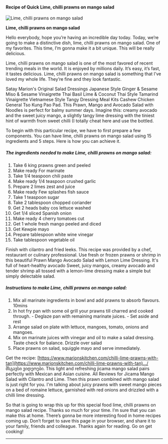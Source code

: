             

#### Recipe of Quick Lime, chilli prawns on mango salad

![Lime, chilli prawns on mango salad](https://img-global.cpcdn.com/recipes/30578f91fa0b1fbd/751x532cq70/lime-chilli-prawns-on-mango-salad-recipe-main-photo.jpg)

**Lime, chilli prawns on mango salad**

Hello everybody, hope you’re having an incredible day today. Today, we’re going to make a distinctive dish, lime, chilli prawns on mango salad. One of my favorites. This time, I’m gonna make it a bit unique. This will be really delicious.

Lime, chilli prawns on mango salad is one of the most favored of recent trending meals in the world. It is enjoyed by millions daily. It’s easy, it’s fast, it tastes delicious. Lime, chilli prawns on mango salad is something that I’ve loved my whole life. They’re fine and they look fantastic.

Satay Marion's Original Salad Dressings Japanese Style Ginger & Sesame Miso & Sesame Vinaigrette Thai Basil Lime & Coconut Thai Style Tamarind Vinaigrette Vietnamese Style Tangy Dressing Meal Kits Cashew Chicken General Tso Kung Pao Pad. This Prawn, Mango and Avocado Salad with Noodles is perfect for balmy summer days. Imagine this: creamy avocado and the sweet juicy mango, a slightly tangy lime dressing with the tiniest hint of warmth from sweet chilli (I totally cheat here and use the bottled.

To begin with this particular recipe, we have to first prepare a few components. You can have lime, chilli prawns on mango salad using 15 ingredients and 5 steps. Here is how you can achieve it.

##### The ingredients needed to make Lime, chilli prawns on mango salad:

1.  Take 6 king prawns green and peeled
2.  Make ready For marinate
3.  Take 1/4 teaspoon chili paste
4.  Make ready 1/4 teaspoon crushed garlic
5.  Prepare 2 limes zest and juice
6.  Make ready Few splashes fish sauce
7.  Take 1 teaspoon sugar
8.  Take 2 tablespoon chopped coriander
9.  Get 2 heads baby cos lettuce washed
10.  Get 1/4 sliced Spanish onion
11.  Make ready 4 cherry tomatoes cut
12.  Get 1 whole fresh mango peeled and diced
13.  Get Kewpie mayo
14.  Prepare tablespoon white wine vinegar
15.  Take tablespoon vegetable oil

Finish with cilantro and fried leeks. This recipe was provided by a chef, restaurant or culinary professional. Use fresh or frozen prawns or shrimp in this beautiful Prawn Mango Avocado Salad with Lemon Lime Dressing. It's full of heart-healthy avocado Sweet, juicy mangos, creamy avocado and tender shrimp all tossed with a lemon-lime dressing make a simple but simply delectable salad.

##### Instructions to make Lime, chilli prawns on mango salad:

1.  Mix all marinate ingredients in bowl and add prawns to absorb flavours. 10mins
2.  In hot fry pan with some oil grill your prawns till charred and cooked through. - Deglaze pan with remaining marinate juices. - Set aside and rest
3.  Arrange salad on plate with lettuce, mangoes, tomato, onions and mangoes.
4.  Mix on marinate juices with vinegar and oil to make a salad dressing. Taste check for balance. Drizzle over salad
5.  Place prawns on salad, squiggle mayo and serve immediately.

Get the recipe: [https://www.marionskitchen.com/chilli-lime-prawns-with-tan](https://www.marionskitchen.com/chilli-lime-prawns-with-tan)…/ მსგავსი ვიდეოები. This light and refreshing jicama mango salad pairs perfectly with Mexican and Asian cuisine. All Reviews for Jicama Mango Salad with Cilantro and Lime. Then this prawn combined with mango salad is just right for you. I'm talking about juicy prawns with sweet mango pieces on a bed of romaine lettuce, garnished with red onions and drizzled with a chilli lime dressing.

So that is going to wrap this up for this special food lime, chilli prawns on mango salad recipe. Thanks so much for your time. I’m sure that you can make this at home. There’s gonna be more interesting food in home recipes coming up. Don’t forget to save this page in your browser, and share it to your family, friends and colleague. Thanks again for reading. Go on get cooking!

* * *